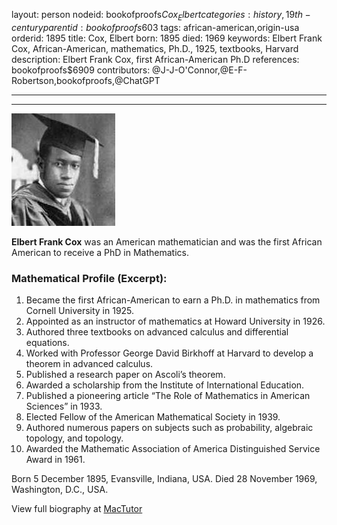 layout: person
nodeid: bookofproofs$Cox_Elbert
categories: history,19th-century
parentid: bookofproofs$603
tags: african-american,origin-usa
orderid: 1895
title: Cox, Elbert
born: 1895
died: 1969
keywords: Elbert Frank Cox, African-American, mathematics, Ph.D., 1925, textbooks, Harvard
description: Elbert Frank Cox, first African-American Ph.D
references: bookofproofs$6909
contributors: @J-J-O'Connor,@E-F-Robertson,bookofproofs,@ChatGPT

---



---

![Cox_Elbert.jpg](https://github.com/bookofproofs/bookofproofs.github.io/blob/main/_sources/_assets/images/portraits/Cox_Elbert.jpg?raw=true)

**Elbert Frank Cox** was an American mathematician and was the first African American to receive a PhD in Mathematics.

### Mathematical Profile (Excerpt):
1. Became the first African-American to earn a Ph.D. in mathematics from Cornell University in 1925.
2. Appointed as an instructor of mathematics at Howard University in 1926.
3. Authored three textbooks on advanced calculus and differential equations.
4. Worked with Professor George David Birkhoff at Harvard to develop a theorem in advanced calculus.
5. Published a research paper on Ascoli’s theorem.
6. Awarded a scholarship from the Institute of International Education.
7. Published a pioneering article “The Role of Mathematics in American Sciences” in 1933.
8. Elected Fellow of the American Mathematical Society in 1939.
9. Authored numerous papers on subjects such as probability, algebraic topology, and topology.
10. Awarded the Mathematic Association of America Distinguished Service Award in 1961.

Born 5 December 1895, Evansville, Indiana, USA. Died 28 November 1969, Washington, D.C., USA.

View full biography at [MacTutor](https://mathshistory.st-andrews.ac.uk/Biographies/Cox_Elbert/)
